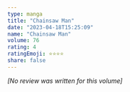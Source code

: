 ```yaml
---
type: manga
title: "Chainsaw Man"
date: "2023-04-18T15:25:09"
name: "Chainsaw Man"
volume: 76
rating: 4
ratingEmoji: ⭐️⭐️⭐️⭐️
share: false
---
```


*[No review was written for this volume]*

